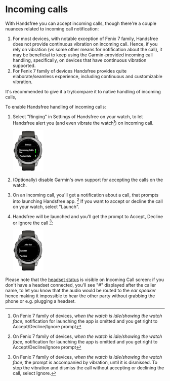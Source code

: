 # Incoming calls

With Handsfree you can accept incoming calls, though there're a couple nuances related to incoming call notification:

1.   For most devices, with notable exception of Fenix 7 family, Handsfree does not provide continuous vibration on incoming call. Hence, if you rely on vibration (vs some other means for notification about the call), it may be beneficial to keep using the Garmin-provided incoming call handling, specifically, on devices that have continuous vibration supported.
2.   For Fenix 7 family of devices Handsfree provides quite elaborate/seamless experience, including continuous and customizable vibration.

It's recommended to give it a try/compare it to native handling of incoming calls,

To enable Handsfree handling of incoming calls:

1.   Select "Ringing" in Settings of Handsfree on your watch, to let Handsfree alert you (and even vibrate the watch[^1]) on incoming call.

     <img src="../WatchApp/extras/Connect-IQ-Store/Screenshots/Cropped/fenix7-Settings-Incoming-Calls.jpg" alt="fenix7-Settings-Incoming-Calls" width="20%" /> 

2.   (Optionally) disable Garmin's own support for accepting the calls on the watch.

3.   On an incoming call, you'll get a notification about a call, that prompts into launching Handsfree app. [^1]
     If you want to accept or decline the call on your watch, select "Launch".

4.   Handsfree will be launched and you'll get the prompt to Accept, Decline or Ignore the call [^2]:

     <img src="../WatchApp/extras/Connect-IQ-Store/Screenshots/Cropped/fenix7-Incoming-Call.jpg" alt="fenix7-Incoming-Call" width="20%" /> 

     

     [^1]: On Fenix 7 family of devices, *when the watch is idle/showing the watch face*, notification for launching the app is omitted and you get right to Accept/Decline/Ignore prompt
     [^2]: On Fenix 7 family of devices, *when the watch is idle/showing the watch face*, the prompt is accompanied by vibration, until it is dismissed. To stop the vibration and dismiss the call without accepting or declining the call, select Ignore.


Please note that the [headset status](./Headset-Status.md) is visible on Incoming Call screen: if you don't have a headset connected, you'll see "#" displayed after the caller name, to let you know that the audio would be routed to the *ear speaker* hence making it impossible to hear the other party without grabbing the phone or e.g. plugging a headset.
